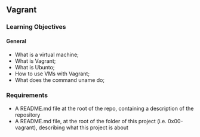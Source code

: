 ## Vagrant 

### Learning Objectives

#### General

* What is a virtual machine;
* What is Vagrant;
* What is Ubunto;
* How to use VMs with Vagrant;
* What does the command uname do;

### Requirements 

- A README.md file at the root of the repo, containing a description of the repository
- A README.md file, at the root of the folder of this project (i.e. 0x00-vagrant), describing what this project is about

